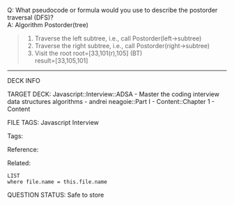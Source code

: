 Q: What pseudocode or formula would you use to describe the postorder traversal (DFS)?  
A: Algorithm Postorder(tree)
> 1. Traverse the left subtree, i.e., call Postorder(left->subtree)
> 2. Traverse the right subtree, i.e., call Postorder(right->subtree)
> 3. Visit the root
root=[33,101(r),105] (BT)  
result=[33,105,101]
<!--ID: 1690382732121-->

---

DECK INFO

TARGET DECK: Javascript::Interview::ADSA - Master the coding interview data structures algorithms - andrei neagoie::Part I - Content::Chapter 1 - Content

FILE TAGS: Javascript Interview

Tags:

Reference:

Related:

```dataview
LIST
where file.name = this.file.name
```

QUESTION STATUS: Safe to store